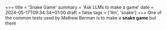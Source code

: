 +++
title = 'Snake Game'
summary = 'Ask LLMs to make a game'
date = 2024-05-17T09:34:34+01:00
draft = false
tags = ['llm', 'snake']
+++
One of the common tests used by Mathew Berman is to make a **snake game** but there
